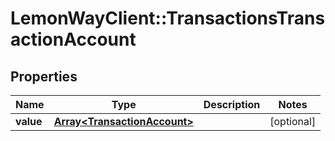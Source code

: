 # LemonWayClient::TransactionsTransactionAccount

## Properties
Name | Type | Description | Notes
------------ | ------------- | ------------- | -------------
**value** | [**Array&lt;TransactionAccount&gt;**](TransactionAccount.md) |  | [optional] 


